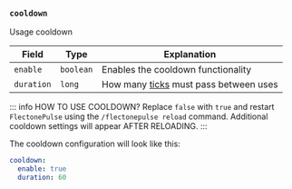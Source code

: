 ### `cooldown`

Usage cooldown

| Field       | Type       | Explanation                                                                                                 |
|-------------|------------|-----------------------------------------------------------------------------------------------------------|
| `enable`    | `boolean`  | Enables the cooldown functionality                                                                        |
| `duration`  | `long`     | How many [ticks](https://minecraft.fandom.com/wiki/Tick) must pass between uses                           |


::: info HOW TO USE COOLDOWN?
Replace `false` with `true` and restart `FlectonePulse` using the `/flectonepulse reload` command. Additional cooldown settings will appear AFTER RELOADING.
:::

The cooldown configuration will look like this:
```yaml
cooldown:
  enable: true
  duration: 60
```